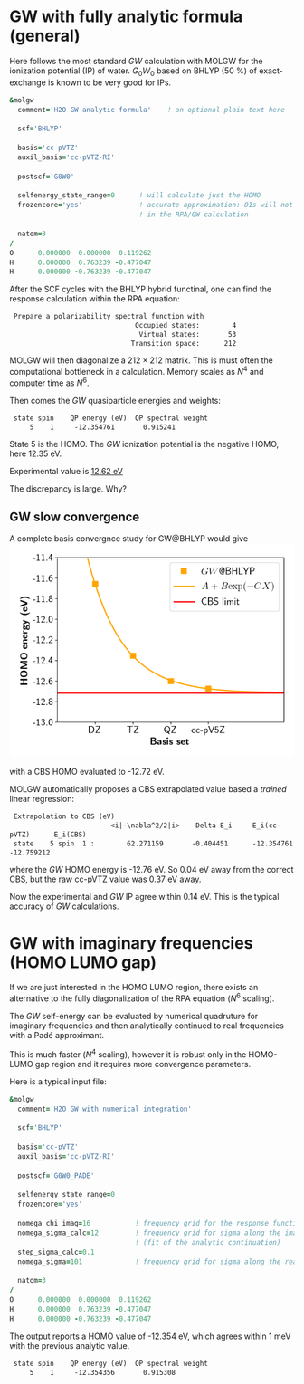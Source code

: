 # GW with fully analytic formula (general)

Here follows the most standard $GW$ calculation with MOLGW for the ionization potential (IP) of water.
$G_0W_0$ based on BHLYP (50 %) of exact-exchange is known to be very good for IPs.

```fortran
&molgw
  comment='H2O GW analytic formula'    ! an optional plain text here

  scf='BHLYP'

  basis='cc-pVTZ'
  auxil_basis='cc-pVTZ-RI'

  postscf='G0W0'

  selfenergy_state_range=0      ! will calculate just the HOMO
  frozencore='yes'              ! accurate approximation: O1s will not be included 
                                ! in the RPA/GW calculation

  natom=3
/
O      0.000000  0.000000  0.119262
H      0.000000  0.763239 -0.477047 
H      0.000000 -0.763239 -0.477047 
```

After the SCF cycles with the BHLYP hybrid functinal, one can find the response calculation within the RPA equation:
```text
 Prepare a polarizability spectral function with
                               Occupied states:        4
                                Virtual states:       53
                              Transition space:      212
```

MOLGW will then diagonalize a $212 \times 212$ matrix. This is must often the computational bottleneck in a calculation.
Memory scales as $N^4$ and computer time as $N^6$.

Then comes the $GW$ quasiparticle energies and weights:
```text
 state spin    QP energy (eV)  QP spectral weight
     5    1     -12.354761       0.915241
```

State 5 is the HOMO. The $GW$ ionization potential is the negative HOMO, here 12.35 eV.

Experimental value is [12.62 eV](https://webbook.nist.gov/cgi/cbook.cgi?ID=C7732185&Mask=20#Ion-Energetics)

The discrepancy is large. Why?


## GW slow convergence

A complete basis convergnce study for GW@BHLYP would give
![basis convergence](img/h2o_basis.png)

with a CBS HOMO evaluated to -12.72 eV.


MOLGW automatically proposes a CBS extrapolated value based a *trained* linear regression:
```text
 Extrapolation to CBS (eV)
                         <i|-\nabla^2/2|i>    Delta E_i     E_i(cc-pVTZ)      E_i(CBS)
 state    5 spin  1 :        62.271159       -0.404451      -12.354761      -12.759212
```
where the $GW$ HOMO energy is -12.76 eV. So 0.04 eV away from the correct CBS, but the raw cc-pVTZ value was 0.37 eV away.

Now the experimental and $GW$ IP agree within 0.14 eV.
This is the typical accuracy of $GW$ calculations.


# GW with imaginary frequencies (HOMO LUMO gap)

If we are just interested in the HOMO LUMO region, there exists an alternative to the fully
diagonalization of the RPA equation ($N^6$ scaling).

The $GW$ self-energy can be evaluated by numerical quadruture for imaginary frequencies and then
analytically continued to  real frequencies with a Padé approximant.

This is much faster ($N^4$ scaling), however it is robust only in the HOMO-LUMO gap region and it requires more convergence parameters.

Here is a typical input file:
```fortran
&molgw
  comment='H2O GW with numerical integration'

  scf='BHLYP'

  basis='cc-pVTZ'
  auxil_basis='cc-pVTZ-RI'

  postscf='G0W0_PADE'

  selfenergy_state_range=0
  frozencore='yes'

  nomega_chi_imag=16           ! frequency grid for the response function
  nomega_sigma_calc=12         ! frequency grid for sigma along the imaginary axis 
                               ! (fit of the analytic continuation)
  step_sigma_calc=0.1           
  nomega_sigma=101             ! frequency grid for sigma along the real axis

  natom=3
/
O      0.000000  0.000000  0.119262 
H      0.000000  0.763239 -0.477047 
H      0.000000 -0.763239 -0.477047 
```

The output reports a HOMO value of -12.354 eV, which agrees within 1 meV with the previous analytic value.
```text
 state spin    QP energy (eV)  QP spectral weight
     5    1     -12.354356       0.915308
```


